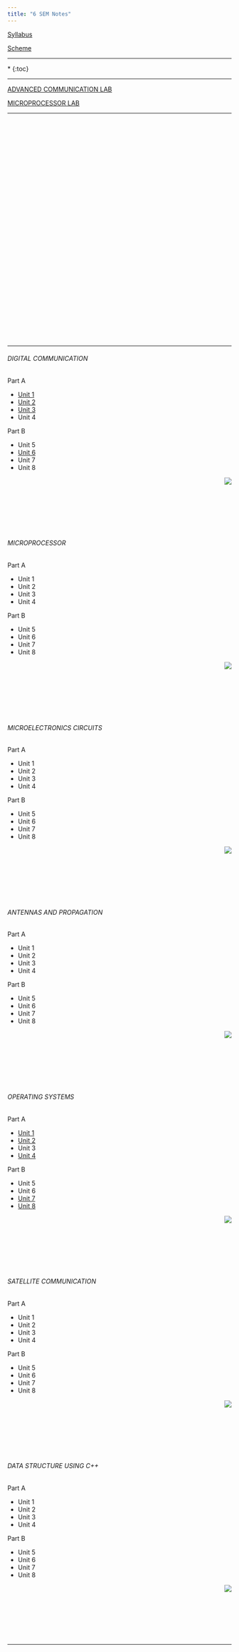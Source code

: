 ```yaml
---
title: "6 SEM Notes"
---
```



<a  target="_blank" href="https://drive.google.com/open?id=0B9cqMjKT9M-dWm9fdTAxTUZ4d1U">Syllabus</a>

<a target="_blank"  href="https://drive.google.com/open?id=0B9cqMjKT9M-dYUVPX3Z3aERjZHc">Scheme</a>

<hr>

<nav class="toc" markdown="1">
*   
{:toc}
</nav>

<hr>

 <a  target="_blank" href="https://drive.google.com/open?id=0B9cqMjKT9M-deGhBNzZ1cUtjUFNhTzIzVG1VWDZiYmxCanh3">ADVANCED COMMUNICATION LAB </a>


 <a  target="_blank" href="https://drive.google.com/open?id=0B9cqMjKT9M-dTzIwSWFnbWdqbzZsZEhXX0hwRzF6SWNGX3lr">MICROPROCESSOR LAB</a>


  

<hr>

<br><br><br><br><br><br><br><br><br><br><br><br><br><br><br><br><br><br><br><br><br><br><br><br><br><br><br><br><br>


<hr>


###### DIGITAL COMMUNICATION

 Part A

*  <a  target="_blank" href="https://drive.google.com/open?id=0B9cqMjKT9M-dak1XZFhMekM0Z28">Unit 1</a>
*  <a  target="_blank" href="https://drive.google.com/open?id=0B9cqMjKT9M-daXpLSmk1WHRjV3M">Unit 2</a>
*  <a  target="_blank" href="https://drive.google.com/open?id=0B9cqMjKT9M-ddHZVWUJpaTVnSXc">Unit 3</a>
* Unit 4 

 Part B
  
* Unit 5  
*  <a  target="_blank" href="https://drive.google.com/open?id=0B9cqMjKT9M-dLV9PQ3NISjBrSjQ">Unit 6</a>
* Unit 7 
* Unit 8  

<a href="#" style="float: right;">
  <img src="https://ecernsit.github.io/assets/top.png"   style="float: right;"  style="width:42px;height:42px;border:0;">
</a><br><br><br><br><br><br><br>


###### MICROPROCESSOR 

 Part A

* Unit 1
* Unit 2
* Unit 3  
* Unit 4 

 Part B
  
* Unit 5  
* Unit 6   
* Unit 7 
* Unit 8  

<a href="#" style="float: right;">
  <img src="https://ecernsit.github.io/assets/top.png"   style="float: right;"  style="width:42px;height:42px;border:0;">
</a><br><br><br><br><br><br><br>


###### MICROELECTRONICS CIRCUITS

 Part A

* Unit 1
* Unit 2
* Unit 3  
* Unit 4 

 Part B
  
* Unit 5  
* Unit 6   
* Unit 7 
* Unit 8  

<a href="#" style="float: right;">
  <img src="https://ecernsit.github.io/assets/top.png"   style="float: right;"  style="width:42px;height:42px;border:0;">
</a><br><br><br><br><br><br><br>


###### ANTENNAS AND PROPAGATION 

 Part A

* Unit 1
* Unit 2
* Unit 3  
* Unit 4 

 Part B
  
* Unit 5  
* Unit 6   
* Unit 7 
* Unit 8  

<a href="#" style="float: right;">
  <img src="https://ecernsit.github.io/assets/top.png"   style="float: right;"  style="width:42px;height:42px;border:0;">
</a><br><br><br><br><br><br><br>


###### OPERATING SYSTEMS 

 Part A

*  <a  target="_blank" href="https://drive.google.com/open?id=0B9cqMjKT9M-daU1TUGltTkc5WVE">Unit 1</a>
*  <a  target="_blank" href="hhttps://drive.google.com/open?id=0B9cqMjKT9M-daTgtRkp1Y01yLUk">Unit 2</a>
* Unit 3 
*  <a  target="_blank" href="https://drive.google.com/open?id=0B9cqMjKT9M-dVWJheEwwSzJNU2c">Unit 4</a>

 Part B
  
* Unit 5  
* Unit 6   
*  <a  target="_blank" href="https://drive.google.com/open?id=0B9cqMjKT9M-dNEJocUtPTnJGdHc">Unit 7</a>
*  <a  target="_blank" href="https://drive.google.com/open?id=0B9cqMjKT9M-dcUFBbWhoVTZUTW8">Unit 8</a>

<a href="#" style="float: right;">
  <img src="https://ecernsit.github.io/assets/top.png"   style="float: right;"  style="width:42px;height:42px;border:0;">
</a><br><br><br><br><br><br><br>


###### SATELLITE COMMUNICATION

 Part A

* Unit 1
* Unit 2
* Unit 3  
* Unit 4 

 Part B
  
* Unit 5  
* Unit 6   
* Unit 7 
* Unit 8  

<a href="#" style="float: right;">
  <img src="https://ecernsit.github.io/assets/top.png"   style="float: right;"  style="width:42px;height:42px;border:0;">
</a><br><br><br><br><br><br><br>


###### DATA STRUCTURE USING C++ 

 Part A

* Unit 1
* Unit 2
* Unit 3  
* Unit 4 

 Part B
  
* Unit 5  
* Unit 6   
* Unit 7 
* Unit 8  

<a href="#" style="float: right;">
  <img src="https://ecernsit.github.io/assets/top.png"   style="float: right;"  style="width:42px;height:42px;border:0;">
</a><br><br><br><br><br><br><br>



<hr>
